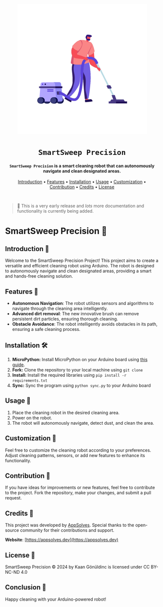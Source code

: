 <div align="center">

<img src="./assets/readme-anim.gif" alt="readmeanim" width="425" height="425"/>

# `SmartSweep Precision`

<h4><code>SmartSweep Precision</code> is a smart cleaning robot that can autonomously navigate and clean designated areas.</h4>

[Introduction](#introduction) • [Features](#features) • [Installation](#installation) • [Usage](#usage) • [Customization](#customization) • [Contribution](#contribution) • [Credits](#credits) • [License](#license)

</div>

<br />

> 👋 This is a very early release and _lots_ more documentation and functionality is currently being added.

# SmartSweep Precision 🤖

## Introduction 📖
Welcome to the SmartSweep Precision Project! This project aims to create a versatile and efficient cleaning robot using Arduino. The robot is designed to autonomously navigate and clean designated areas, providing a smart and hands-free cleaning solution.

## Features 🚀
- **Autonomous Navigation**: The robot utilizes sensors and algorithms to navigate through the cleaning area intelligently.
- **Advanced dirt removal**: The new innovative brush can remove persistent dirt particles, ensuring thorough cleaning.
- **Obstacle Avoidance**: The robot intelligently avoids obstacles in its path, ensuring a safe cleaning process.

## Installation 🛠️
1. **MicroPython:** Install MicroPython on your Arduino board using [this guide](https://docs.arduino.cc/tutorials/giga-r1-wifi/giga-micropython).
2. **Fork:** Clone the repository to your local machine using `git clone`
3. **Install:** Install the required libraries using `pip install -r requirements.txt`
4. **Sync:** Sync the program using `python sync.py` to your Arduino board

## Usage 📝
1. Place the cleaning robot in the desired cleaning area.
2. Power on the robot.
3. The robot will autonomously navigate, detect dust, and clean the area.

## Customization 🎨
Feel free to customize the cleaning robot according to your preferences. Adjust cleaning patterns, sensors, or add new features to enhance its functionality.

## Contribution 🤝
If you have ideas for improvements or new features, feel free to contribute to the project. Fork the repository, make your changes, and submit a pull request.

## Credits 🙏
This project was developed by [AppSolves](https://github.com/AppSolves). Special thanks to the open-source community for their contributions and support.

**Website**: [https://appsolves.dev](https://appsolves.dev)

## License 📜
SmartSweep Precision © 2024 by Kaan Gönüldinc is licensed under CC BY-NC-ND 4.0 

## Conclusion 🎉

Happy cleaning with your Arduino-powered robot!